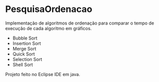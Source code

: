 # PesquisaOrdenacao

 Implementação de algoritmos de ordenação para comparar o tempo de execução de cada algoritmo em gráficos.
 - Bubble Sort
 - Insertion Sort
 - Merge Sort
 - Quick Sort
 - Selection Sort
 - Shell Sort
 
 Projeto feito no Eclipse IDE em java.
